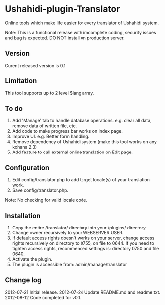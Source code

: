 Ushahidi-plugin-Translator
==========================

Online tools which make life easier for every translator of Ushahidi system.

Note: This is a functional release with imcomplete coding, security issues and 
      bug is expected. DO NOT install on production server.

Version
-------
Curent released version is 0.1

Limitation
----------
This tool supports up to 2 level $lang array.

To do
-----
1. Add 'Manage' tab to handle database operations. e.g. clear all data, remove 
   data of written file, etc.
2. Add code to make progress bar works on index page.
3. Improve UI. e.g. Better form handling.
4. Remove dependency of Ushahidi system (make this tool works on any kohana 2.3)
5. Add feature to call external online translation on Edit page.

Configuration
-------------
1. Edit config/translator.php to add target locale(s) of your translation work.
2. Save config/translator.php.

Note: No checking for valid locale code.

Installation
------------
1. Copy the entire /translator/ directory into your /plugins/ directory.
2. Change owner recursively to your WEBSERVER USER.
3. If default access rights doesn't works on your server, change access rights 
   recursively on directory to 0755, on file to 0644.
   If you need to tighten access rights, recommended settings is: 
     directory 0750 and file 0640.
4. Activate the plugin.
5. The plugin is accessible from: admin/manage/translator

Change log
----------
2012-07-21 Initial release.
2012-07-24 Update README.md and readme.txt.
2012-08-12 Code completed for v0.1.


